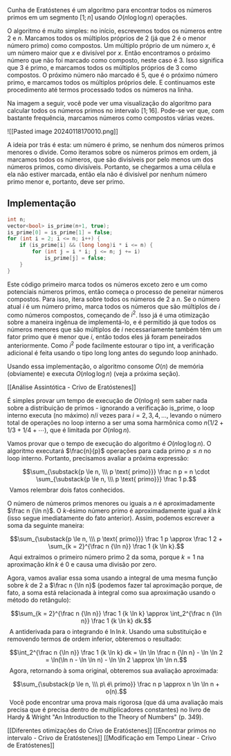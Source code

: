 Cunha de Eratóstenes é um algoritmo para encontrar todos os números primos em um segmento $[1;n]$ usando $O(n \log \log n)$ operações.

O algoritmo é muito simples: no início, escrevemos todos os números entre 2 e $n$. Marcamos todos os múltiplos próprios de 2 (já que 2 é o menor número primo) como compostos. Um múltiplo próprio de um número $x$, é um número maior que $x$ e divisível por $x$. Então encontramos o próximo número que não foi marcado como composto, neste caso é 3. Isso significa que 3 é primo, e marcamos todos os múltiplos próprios de 3 como compostos. O próximo número não marcado é 5, que é o próximo número primo, e marcamos todos os múltiplos próprios dele. E continuamos este procedimento até termos processado todos os números na linha.

Na imagem a seguir, você pode ver uma visualização do algoritmo para calcular todos os números primos no intervalo $[1; 16]$. Pode-se ver que, com bastante frequência, marcamos números como compostos várias vezes.

![[Pasted image 20240118170010.png]]

A ideia por trás é esta: um número é primo, se nenhum dos números primos menores o divide. Como iteramos sobre os números primos em ordem, já marcamos todos os números, que são divisíveis por pelo menos um dos números primos, como divisíveis. Portanto, se chegarmos a uma célula e ela não estiver marcada, então ela não é divisível por nenhum número primo menor e, portanto, deve ser primo.

## Implementação

```cpp
int n;
vector<bool> is_prime(n+1, true);
is_prime[0] = is_prime[1] = false;
for (int i = 2; i <= n; i++) {
    if (is_prime[i] && (long long)i * i <= n) {
        for (int j = i * i; j <= n; j += i)
            is_prime[j] = false;
    }
}
```
Este código primeiro marca todos os números exceto zero e um como potenciais números primos, então começa o processo de peneirar números compostos. Para isso, itera sobre todos os números de $2$ a $n$. Se o número atual $i$ é um número primo, marca todos os números que são múltiplos de $i$ como números compostos, começando de $i^2$. Isso já é uma otimização sobre a maneira ingênua de implementá-lo, e é permitido já que todos os números menores que são múltiplos de $i$ necessariamente também têm um fator primo que é menor que $i$, então todos eles já foram peneirados anteriormente. Como $i^2$ pode facilmente estourar o tipo int, a verificação adicional é feita usando o tipo long long antes do segundo loop aninhado.

Usando essa implementação, o algoritmo consome $O(n)$ de memória (obviamente) e executa $O(n \log \log n)$ (veja a próxima seção).

[[Análise Assintótica - Crivo de Eratóstenes]]

É simples provar um tempo de execução de $O(n \log n)$ sem saber nada sobre a distribuição de primos - ignorando a verificação is_prime, o loop interno executa (no máximo) $n/i$ vezes para $i = 2, 3, 4, \dots$, levando o número total de operações no loop interno a ser uma soma harmônica como $n(1/2 + 1/3 + 1/4 + \cdots)$, que é limitada por $O(n \log n)$.

Vamos provar que o tempo de execução do algoritmo é $O(n \log \log n)$. O algoritmo executará $\frac{n}{p}$ operações para cada primo $p \le n$ no loop interno. Portanto, precisamos avaliar a próxima expressão:

$$\sum_{\substack{p \le n, \\\ p \text{ primo}}} \frac n p = n \cdot \sum_{\substack{p \le n, \\\ p \text{ primo}}} \frac 1 p.$$ 
Vamos relembrar dois fatos conhecidos.

O número de números primos menores ou iguais a $n$ é aproximadamente $\frac n {\ln n}$.
O $k$-ésimo número primo é aproximadamente igual a $k \ln k$ (isso segue imediatamente do fato anterior).
Assim, podemos escrever a soma da seguinte maneira:

$$\sum_{\substack{p \le n, \\\ p \text{ primo}}} \frac 1 p \approx \frac 1 2 + \sum_{k = 2}^{\frac n {\ln n}} \frac 1 {k \ln k}.$$ 
Aqui extraímos o primeiro número primo 2 da soma, porque $k = 1$ na aproximação $k \ln k$ é $0$ e causa uma divisão por zero.

Agora, vamos avaliar essa soma usando a integral de uma mesma função sobre $k$ de $2$ a $\frac n {\ln n}$ (podemos fazer tal aproximação porque, de fato, a soma está relacionada à integral como sua aproximação usando o método do retângulo):

$$\sum_{k = 2}^{\frac n {\ln n}} \frac 1 {k \ln k} \approx \int_2^{\frac n {\ln n}} \frac 1 {k \ln k} dk.$$ 
A antiderivada para o integrando é $\ln \ln k$. Usando uma substituição e removendo termos de ordem inferior, obteremos o resultado:

$$\int_2^{\frac n {\ln n}} \frac 1 {k \ln k} dk = \ln \ln \frac n {\ln n} - \ln \ln 2 = \ln(\ln n - \ln \ln n) - \ln \ln 2 \approx \ln \ln n.$$ 
Agora, retornando à soma original, obteremos sua avaliação aproximada:

$$\sum_{\substack{p \le n, \\\ p\ é\ primo}} \frac n p \approx n \ln \ln n + o(n).$$ 
Você pode encontrar uma prova mais rigorosa (que dá uma avaliação mais precisa que é precisa dentro de multiplicadores constantes) no livro de Hardy & Wright "An Introduction to the Theory of Numbers" (p. 349).

[[Diferentes otimizações do Crivo de Eratóstenes]]
[[Encontrar primos no intervalo - Crivo de Eratóstenes]]
[[Modificação em Tempo Linear - Crivo de Eratóstenes]]
